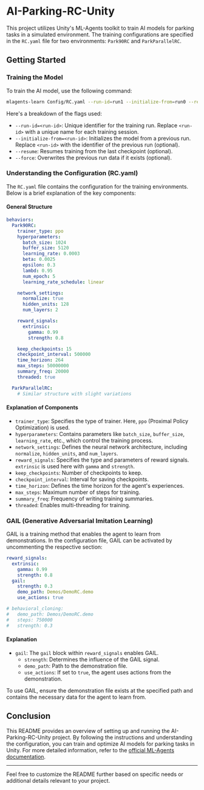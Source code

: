 # AI-Parking-RC-Unity

This project utilizes Unity's ML-Agents toolkit to train AI models for parking tasks in a simulated environment. The training configurations are specified in the `RC.yaml` file for two environments: `Park90RC` and `ParkParallelRC`.

## Getting Started

### Training the Model

To train the AI model, use the following command:

```bash
mlagents-learn Config/RC.yaml --run-id=run1 --initialize-from=run0 --resume --force
```

Here's a breakdown of the flags used:

- `--run-id=<run-id>`: Unique identifier for the training run. Replace `<run-id>` with a unique name for each training session.
- `--initialize-from=<run-id>`: Initializes the model from a previous run. Replace `<run-id>` with the identifier of the previous run (optional).
- `--resume`: Resumes training from the last checkpoint (optional).
- `--force`: Overwrites the previous run data if it exists (optional).

### Understanding the Configuration (RC.yaml)

The `RC.yaml` file contains the configuration for the training environments. Below is a brief explanation of the key components:

#### General Structure

```yaml
behaviors:
  Park90RC:
    trainer_type: ppo
    hyperparameters:
      batch_size: 1024
      buffer_size: 5120
      learning_rate: 0.0003
      beta: 0.0025
      epsilon: 0.3
      lambd: 0.95
      num_epoch: 5
      learning_rate_schedule: linear

    network_settings:
      normalize: true
      hidden_units: 128
      num_layers: 2

    reward_signals:
      extrinsic:
        gamma: 0.99
        strength: 0.8

    keep_checkpoints: 15
    checkpoint_interval: 500000
    time_horizon: 264
    max_steps: 50000000
    summary_freq: 20000
    threaded: true

  ParkParallelRC:
    # Similar structure with slight variations
```

#### Explanation of Components

- `trainer_type`: Specifies the type of trainer. Here, `ppo` (Proximal Policy Optimization) is used.
- `hyperparameters`: Contains parameters like `batch_size`, `buffer_size`, `learning_rate`, etc., which control the training process.
- `network_settings`: Defines the neural network architecture, including `normalize`, `hidden_units`, and `num_layers`.
- `reward_signals`: Specifies the type and parameters of reward signals. `extrinsic` is used here with `gamma` and `strength`.
- `keep_checkpoints`: Number of checkpoints to keep.
- `checkpoint_interval`: Interval for saving checkpoints.
- `time_horizon`: Defines the time horizon for the agent's experiences.
- `max_steps`: Maximum number of steps for training.
- `summary_freq`: Frequency of writing training summaries.
- `threaded`: Enables multi-threading for training.

### GAIL (Generative Adversarial Imitation Learning)

GAIL is a training method that enables the agent to learn from demonstrations. In the configuration file, GAIL can be activated by uncommenting the respective section:

```yaml
reward_signals:
  extrinsic:
    gamma: 0.99
    strength: 0.8
  gail:
    strength: 0.3
    demo_path: Demos/DemoRC.demo
    use_actions: true

# behavioral_cloning:
#   demo_path: Demos/DemoRC.demo
#   steps: 750000
#   strength: 0.3
```

#### Explanation

- `gail`: The `gail` block within `reward_signals` enables GAIL.
  - `strength`: Determines the influence of the GAIL signal.
  - `demo_path`: Path to the demonstration file.
  - `use_actions`: If set to `true`, the agent uses actions from the demonstration.

To use GAIL, ensure the demonstration file exists at the specified path and contains the necessary data for the agent to learn from.

## Conclusion

This README provides an overview of setting up and running the AI-Parking-RC-Unity project. By following the instructions and understanding the configuration, you can train and optimize AI models for parking tasks in Unity. For more detailed information, refer to the [official ML-Agents documentation](https://github.com/Unity-Technologies/ml-agents/tree/main/docs).

---

Feel free to customize the README further based on specific needs or additional details relevant to your project.